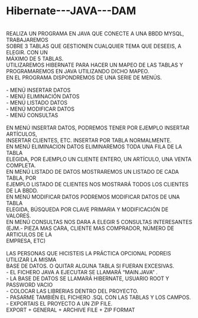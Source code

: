# Hibernate---JAVA---DAM

<br/>REALIZA UN PROGRAMA EN JAVA QUE CONECTE A UNA BBDD MYSQL, TRABAJAREMOS
<br/>SOBRE 3 TABLAS QUE GESTIONEN CUALQUIER TEMA QUE DESEEIS, A ELEGIR. CON UN
<br/>MÁXIMO DE 5 TABLAS.
<br/>UTILIZAREMOS HIBERNATE PARA HACER UN MAPEO DE LAS TABLAS Y
<br/>PROGRAMAREMOS EN JAVA UTILIZANDO DICHO MAPEO.
<br/>EN EL PROGRAMA DISPONDREMOS DE UNA SERIE DE MENÚS.
<br>
<br/>- MENÚ INSERTAR DATOS
<br/>- MENÚ ELIMINACIÓN DATOS
<br/>- MENÚ LISTADO DATOS
<br/>- MENÚ MODIFICAR DATOS
<br/>- MENÚ CONSULTAS
<br>
<br/>EN MENÚ INSERTAR DATOS, PODREMOS TENER POR EJEMPLO INSERTAR ARTÍCULOS,
<br/>INSERTAR CLIENTES, ETC. INSERTAR POR TABLA NORMALMENTE.
<br/>EN MENÚ ELIMINACION DATOS ELIMINAREMOS TODA UNA FILA DE LA TABLA
<br/>ELEGIDA, POR EJEMPLO UN CLIENTE ENTERO, UN ARTÍCULO, UNA VENTA COMPLETA.
<br/>EN MENÚ LISTADO DE DATOS MOSTRAREMOS UN LISTADO DE CADA TABLA, POR
<br/>EJEMPLO LISTADO DE CLIENTES NOS MOSTRARÁ TODOS LOS CLIENTES DE LA BBDD.
<br/>EN MENÚ MODIFICAR DATOS PODREMOS MODIFICAR DATOS DE UNA TABLA
<br/>ELEGIDA, BÚSQUEDA POR CLAVE PRIMARIA Y MODIFICACIÓN DE VALORES.
<br/>EN MENÚ CONSULTAS NOS DARA A ELEGIR 5 CONSULTAS INTERESANTES
<br/>(EJM.- PIEZA MAS CARA, CLIENTE MAS COMPRADOR, NÚMERO DE ARTICULOS DE LA
<br/>EMPRESA, ETC)
<br>
<br/>LAS PERSONAS QUE HICISTEIS LA PRÁCTICA OPCIONAL PODREIS UTILIZAR LA MISMA
<br/>BASE DE DATOS. O QUITAR ALGUNA TABLA SI FUERAN EXCESIVAS.
<br/>- EL FICHERO JAVA A EJECUTAR SE LLAMARÁ “MAIN.JAVA” .
<br/>- LA BASE DE DATOS SE LLAMARÁ HIBERNATE, USUARIO ROOT Y PASSWORD VACIO
<br/>- COLOCAR LAS LIBRERIAS DENTRO DEL PROYECTO.
<br/>- PASARME TAMBIÉN EL FICHERO .SQL CON LAS TABLAS Y LOS CAMPOS.
<br/>- EXPORTAIS EL PROYECTO A UN ZIP FILE.
<br/>EXPORT + GENERAL + ARCHIVE FILE + ZIP FORMAT
